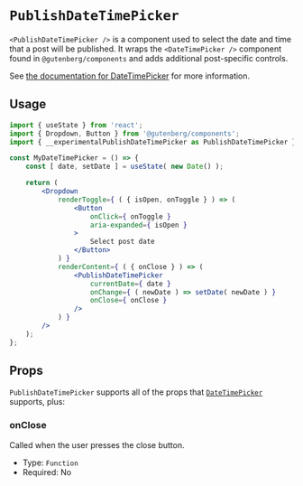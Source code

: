 # `PublishDateTimePicker`

`<PublishDateTimePicker />` is a component used to select the date and time that
a post will be published. It wraps the `<DateTimePicker />` component found in
`@gutenberg/components` and adds additional post-specific controls.

See [the documentation for DateTimePicker](/packages/components/src/date-time)
for more information.

## Usage

```jsx
import { useState } from 'react';
import { Dropdown, Button } from '@gutenberg/components';
import { __experimentalPublishDateTimePicker as PublishDateTimePicker } from '@gutenberg/block-editor';

const MyDateTimePicker = () => {
	const [ date, setDate ] = useState( new Date() );

	return (
		<Dropdown
			renderToggle={ ( { isOpen, onToggle } ) => (
				<Button
					onClick={ onToggle }
					aria-expanded={ isOpen }
				>
					Select post date
				</Button>
			) }
			renderContent={ ( { onClose } ) => (
				<PublishDateTimePicker
					currentDate={ date }
					onChange={ ( newDate ) => setDate( newDate ) }
					onClose={ onClose }
				/>
			) }
		/>
	);
};
```

## Props

`PublishDateTimePicker` supports all of the props that
[`DateTimePicker`](/packages/components/src/date-time#Props) supports, plus:

### onClose

Called when the user presses the close button.

- Type: `Function`
- Required: No
